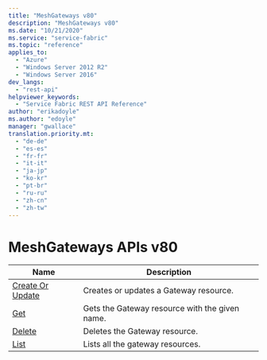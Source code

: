 ```yaml
---
title: "MeshGateways v80"
description: "MeshGateways v80"
ms.date: "10/21/2020"
ms.service: "service-fabric"
ms.topic: "reference"
applies_to: 
  - "Azure"
  - "Windows Server 2012 R2"
  - "Windows Server 2016"
dev_langs: 
  - "rest-api"
helpviewer_keywords: 
  - "Service Fabric REST API Reference"
author: "erikadoyle"
ms.author: "edoyle"
manager: "gwallace"
translation.priority.mt: 
  - "de-de"
  - "es-es"
  - "fr-fr"
  - "it-it"
  - "ja-jp"
  - "ko-kr"
  - "pt-br"
  - "ru-ru"
  - "zh-cn"
  - "zh-tw"
---
```

# MeshGateways APIs v80

| Name | Description |
| --- | --- |
| [Create Or Update](sfclient-v80-api-meshgateway_createorupdate.md) | Creates or updates a Gateway resource.<br/> |
| [Get](sfclient-v80-api-meshgateway_get.md) | Gets the Gateway resource with the given name.<br/> |
| [Delete](sfclient-v80-api-meshgateway_delete.md) | Deletes the Gateway resource.<br/> |
| [List](sfclient-v80-api-meshgateway_list.md) | Lists all the gateway resources.<br/> |

